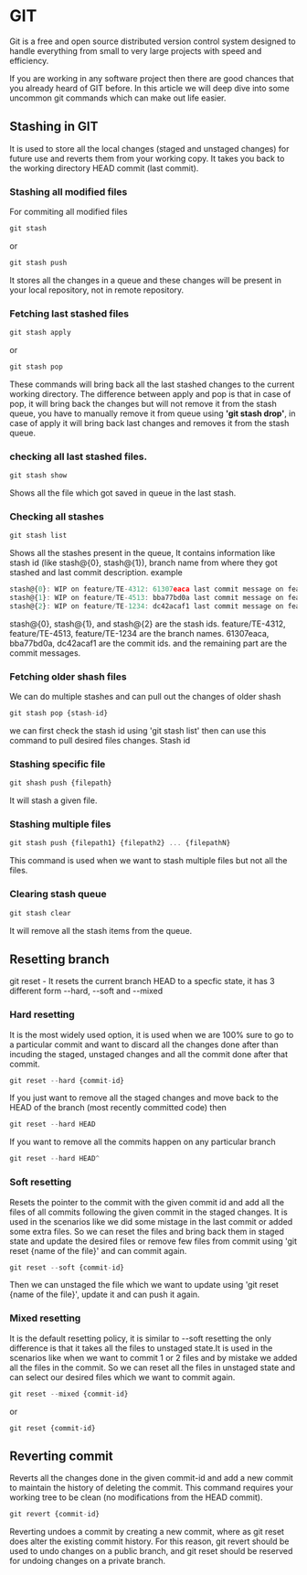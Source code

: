 # GIT

Git is a free and open source distributed version control system designed to handle everything from small to very large projects with speed and efficiency.


If you are working in any software project then there are good chances that you already heard of GIT before. In this article we will deep dive into some uncommon git 
commands which can make out life easier.


## Stashing in GIT

It is used to store all the local changes (staged and unstaged changes) for future use and reverts them from your working copy. It takes you back to the working
directory HEAD commit (last commit).

### Stashing all modified files

For commiting all modified files

```js
git stash   
```
or

```js
git stash push
```
It stores all the changes in a queue and these changes will be present in your local repository, not in remote repository.

### Fetching last stashed files

```js
git stash apply
```
or

```js
git stash pop
```
These commands will bring back all the last stashed changes to the current working directory. The difference between apply and pop is that in case of pop, it will bring back the changes but will not remove it from the stash queue, you have to manually remove it from queue using <b>'git stash drop'</b>, in case of apply it will 
bring back last changes and removes it from the stash queue.

### checking all last stashed files.

```js
git stash show
```
Shows all the file which got saved in queue in the last stash.

### Checking all stashes 

```js
git stash list
```

Shows all the stashes present in the queue, It contains information like stash id (like stash@{0}, stash@{1}), branch name from where they got stashed and
last commit description.
example
```js
stash@{0}: WIP on feature/TE-4312: 61307eaca last commit message on feature/TE-4312 branch
stash@{1}: WIP on feature/TE-4513: bba77bd0a last commit message on feature/TE-4513 branch
stash@{2}: WIP on feature/TE-1234: dc42acaf1 last commit message on feature/TE-1234 branch
```
stash@{0}, stash@{1}, and stash@{2} are the stash ids.
feature/TE-4312, feature/TE-4513, feature/TE-1234 are the branch names.
61307eaca, bba77bd0a, dc42acaf1 are the commit ids.
and the remaining part are the commit messages.


### Fetching older shash files

We can do multiple stashes and can pull out the changes of older shash

```js
git stash pop {stash-id}
```

we can first check the stash id using 'git stash list' then can use this command to pull desired files changes. Stash id 

### Stashing specific file

```js
git shash push {filepath}
```
It will stash a given file.

### Stashing multiple files

```js
git stash push {filepath1} {filepath2} ... {filepathN}
```

This command is used when we want to stash multiple files but not all the files.

### Clearing stash queue

```js
git stash clear
```
It will remove all the stash items from the queue.


## Resetting branch

git reset - It resets the current branch HEAD to a specfic state, it has 3 different form --hard, --soft and --mixed

### Hard resetting
It is the most widely used option, it is used when we are 100% sure to go to a particular commit and want to discard all the changes done after than incuding the 
staged, unstaged changes and all the commit done after that commit.

```js
git reset --hard {commit-id}
```

If you just want to remove all the staged changes and move back to the HEAD of the branch (most recently committed code) then

```js
git reset --hard HEAD
```

If you want to remove all the commits happen on any particular branch

```js
git reset --hard HEAD^
```


### Soft resetting 
Resets the pointer to the commit with the given commit id and add all the files of all commits following the given commit in the staged changes.
It is used in the scenarios like we did some mistage in the last commit or added some extra files. So we can reset the files and bring back them in staged state and
update the desired files or remove few files from commit using 'git reset {name of the file}' and can commit again.

```js
git reset --soft {commit-id}
```

Then we can unstaged the file which we want to update using 'git reset {name of the file}', update it and can push it again.

### Mixed resetting
It is the default resetting policy, it is similar to --soft resetting the only difference is that it takes all the files to unstaged state.It is used in the scenarios
like when we want to commit 1 or 2 files and by mistake we added all the files in the commit. So we can reset all the files in unstaged state and can select our desired files which we want to commit again.

```js
git reset --mixed {commit-id}
```
or

```
git reset {commit-id}
```

## Reverting commit

Reverts all the changes done in the given commit-id and add a new commit to maintain the history of deleting the commit.
This command requires your working tree to be clean (no modifications from the HEAD commit).

```js
git revert {commit-id}
```

Reverting undoes a commit by creating a new commit, where as git reset does alter the existing commit history. For this reason, git revert should be used to undo changes on a public branch, and git reset should be reserved for undoing changes on a private branch.
